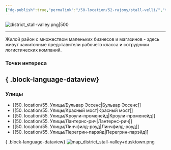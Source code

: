 ```yaml
---
{"dg-publish":true,"permalink":"/50-location/52-rajony/stall-velli/","tags":["локация/район"]}
---
```


![district_stall-valley.png|500](/img/user/90.%20files/district_stall-valley.png)
***
Жилой район с множеством маленьких бизнесов и магазинов - здесь живут зажиточные представители рабочего класса и сотрудники логистических компаний. 
### Точки интереса

{ .block-language-dataview}
---
### Улицы
- [[50. location/55. Улицы/Бульвар Эссенс\|Бульвар Эссенс]]
- [[50. location/55. Улицы/Красный мост\|Красный мост]]
- [[50. location/55. Улицы/Кроули-променейд\|Кроули-променейд]]
- [[50. location/55. Улицы/Лантернс-рич\|Лантернс-рич]]
- [[50. location/55. Улицы/Линчфилд-роуд\|Линчфилд-роуд]]
- [[50. location/55. Улицы/Перегрин-парэйд\|Перегрин-парэйд]]

{ .block-language-dataview}
![map_district_stall-valley+dusktown.png](/img/user/90.%20files/map_district_stall-valley+dusktown.png)